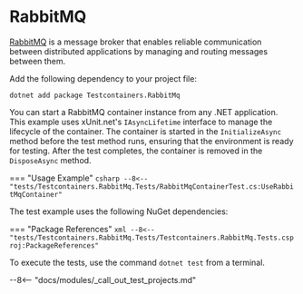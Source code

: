# RabbitMQ

[RabbitMQ](https://www.rabbitmq.com/) is a message broker that enables reliable communication between distributed applications by managing and routing messages between them.

Add the following dependency to your project file:

```shell title="NuGet"
dotnet add package Testcontainers.RabbitMq
```

You can start a RabbitMQ container instance from any .NET application. This example uses xUnit.net's `IAsyncLifetime` interface to manage the lifecycle of the container. The container is started in the `InitializeAsync` method before the test method runs, ensuring that the environment is ready for testing. After the test completes, the container is removed in the `DisposeAsync` method.

=== "Usage Example"
    ```csharp
    --8<-- "tests/Testcontainers.RabbitMq.Tests/RabbitMqContainerTest.cs:UseRabbitMqContainer"
    ```

The test example uses the following NuGet dependencies:

=== "Package References"
    ```xml
    --8<-- "tests/Testcontainers.RabbitMq.Tests/Testcontainers.RabbitMq.Tests.csproj:PackageReferences"
    ```

To execute the tests, use the command `dotnet test` from a terminal.

--8<-- "docs/modules/_call_out_test_projects.md"